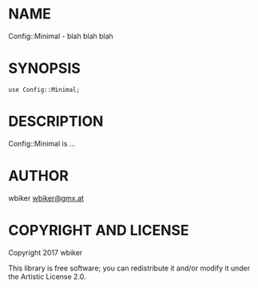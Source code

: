NAME
====

Config::Minimal - blah blah blah

SYNOPSIS
========

    use Config::Minimal;

DESCRIPTION
===========

Config::Minimal is ...

AUTHOR
======

wbiker <wbiker@gmx.at>

COPYRIGHT AND LICENSE
=====================

Copyright 2017 wbiker

This library is free software; you can redistribute it and/or modify it under the Artistic License 2.0.
